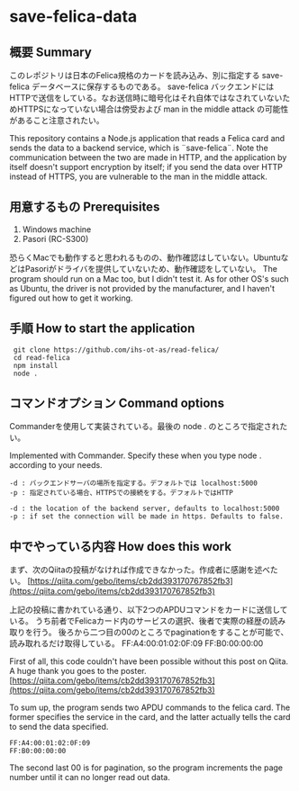 ﻿# save-felica-data

## 概要 Summary
 このレポジトリは日本のFelica規格のカードを読み込み、別に指定する save-felica データベースに保存するものである。
 save-felica バックエンドにはHTTPで送信をしている。なお送信時に暗号化はそれ自体ではなされていないためHTTPSになっていない場合は傍受および man in the middle attack の可能性があること注意されたい。
 
 This repository contains a Node.js application that reads a Felica card and sends the data to a backend service, which is ¨save-felica¨.
 Note the communication between the two are made in HTTP, and the application by itself doesn't support encryption by itself; if you send the data over HTTP instead of HTTPS, you are vulnerable to the man in the middle attack.
 
 
 ## 用意するもの Prerequisites
 <ol>
 <li> Windows machine </li>
 <li> Pasori (RC-S300)</li>
 </ol>
 恐らくMacでも動作すると思われるものの、動作確認はしていない。UbuntuなどはPasoriがドライバを提供していないため、動作確認をしていない。
 The program should run on a Mac too, but I didn't test it. As for other OS's such as Ubuntu, the driver is not provided by the manufacturer, and I haven't figured out how to get it working.
 
 ## 手順 How to start the application
 
     git clone https://github.com/ihs-ot-as/read-felica/
     cd read-felica
     npm install
     node .
     
## コマンドオプション Command options
 Commanderを使用して実装されている。最後の
      node . 
 のところで指定されたい。
 
 Implemented with Commander. Specify these when you type
      node .
 according to your needs.
 
    -d : バックエンドサーバの場所を指定する。デフォルトでは localhost:5000
    -p : 指定されている場合、HTTPSでの接続をする。デフォルトではHTTP
 
    -d : the location of the backend server, defaults to localhost:5000
    -p : if set the connection will be made in https. Defaults to false.
     
## 中でやっている内容 How does this work
まず、次のQiitaの投稿がなければ作成できなかった。作成者に感謝を述べたい。
[https://qiita.com/gebo/items/cb2dd393170767852fb3](https://qiita.com/gebo/items/cb2dd393170767852fb3)

上記の投稿に書かれている通り、以下2つのAPDUコマンドをカードに送信している。
うち前者でFelicaカード内のサービスの選択、後者で実際の経歴の読み取りを行う。
後ろから二つ目の00のところでpaginationをすることが可能で、読み取れるだけ取得している。
    FF:A4:00:01:02:0F:09
    FF:B0:00:00:00


First of all, this code couldn't have been possible without this post on Qiita. A huge thank you goes to the poster.
[https://qiita.com/gebo/items/cb2dd393170767852fb3](https://qiita.com/gebo/items/cb2dd393170767852fb3)

To sum up, the program sends two APDU commands to the felica card. The former specifies the service in the card, and the latter actually tells the card to send the data specified.

    FF:A4:00:01:02:0F:09
    FF:B0:00:00:00

The second last 00 is for pagination, so the program increments the page number until it can no longer read out data.


     
     
